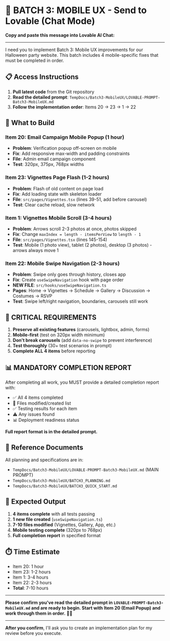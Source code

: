 # 🚀 BATCH 3: MOBILE UX - Send to Lovable (Chat Mode)

**Copy and paste this message into Lovable AI Chat:**

---

I need you to implement Batch 3: Mobile UX improvements for our Halloween party website. This batch includes 4 mobile-specific fixes that must be completed in order.

## 📋 Access Instructions

1. **Pull latest code** from the Git repository
2. **Read the detailed prompt**: `TempDocs/Batch3-MobileUX/LOVABLE-PROMPT-Batch3-MobileUX.md`
3. **Follow the implementation order**: Items 20 → 23 → 1 → 22

## 🎯 What to Build

### **Item 20: Email Campaign Mobile Popup** (1 hour)
- **Problem**: Verification popup off-screen on mobile
- **Fix**: Add responsive max-width and padding constraints
- **File**: Admin email campaign component
- **Test**: 320px, 375px, 768px widths

### **Item 23: Vignettes Page Flash** (1-2 hours)
- **Problem**: Flash of old content on page load
- **Fix**: Add loading state with skeleton loader
- **File**: `src/pages/Vignettes.tsx` (lines 39-51, add before carousel)
- **Test**: Clear cache reload, slow network

### **Item 1: Vignettes Mobile Scroll** (3-4 hours)
- **Problem**: Arrows scroll 2-3 photos at once, photos skipped
- **Fix**: Change `maxIndex = length - itemsPerView` to `length - 1`
- **File**: `src/pages/Vignettes.tsx` (lines 145-154)
- **Test**: Mobile (1 photo view), tablet (2 photos), desktop (3 photos) - arrows always move 1

### **Item 22: Mobile Swipe Navigation** (2-3 hours)
- **Problem**: Swipe only goes through history, closes app
- **Fix**: Create `useSwipeNavigation` hook with page order
- **NEW FILE**: `src/hooks/useSwipeNavigation.ts`
- **Pages**: Home → Vignettes → Schedule → Gallery → Discussion → Costumes → RSVP
- **Test**: Swipe left/right navigation, boundaries, carousels still work

## 🚨 CRITICAL REQUIREMENTS

1. **Preserve all existing features** (carousels, lightbox, admin, forms)
2. **Mobile-first** (test on 320px width minimum)
3. **Don't break carousels** (add `data-no-swipe` to prevent interference)
4. **Test thoroughly** (30+ test scenarios in prompt)
5. **Complete ALL 4 items** before reporting

## 📊 MANDATORY COMPLETION REPORT

After completing all work, you MUST provide a detailed completion report with:

- ✅ All 4 items completed
- 📁 Files modified/created list
- ✅ Testing results for each item
- ⚠️ Any issues found
- 📊 Deployment readiness status

**Full report format is in the detailed prompt.**

## 📁 Reference Documents

All planning and specifications are in:
- `TempDocs/Batch3-MobileUX/LOVABLE-PROMPT-Batch3-MobileUX.md` (MAIN PROMPT)
- `TempDocs/Batch3-MobileUX/BATCH3_PLANNING.md`
- `TempDocs/Batch3-MobileUX/BATCH3_QUICK_START.md`

## 🎯 Expected Output

1. **4 items complete** with all tests passing
2. **1 new file created** (`useSwipeNavigation.ts`)
3. **7-10 files modified** (Vignettes, Gallery, App, etc.)
4. **Mobile testing complete** (320px to 768px)
5. **Full completion report** in specified format

## ⏱️ Time Estimate

- Item 20: 1 hour
- Item 23: 1-2 hours
- Item 1: 3-4 hours
- Item 22: 2-3 hours
- **Total**: 7-10 hours

---

**Please confirm you've read the detailed prompt in `LOVABLE-PROMPT-Batch3-MobileUX.md` and are ready to begin. Start with Item 20 (Email Popup) and work through them in order.** 🚀✨

---

**After you confirm**, I'll ask you to create an implementation plan for my review before you execute.

